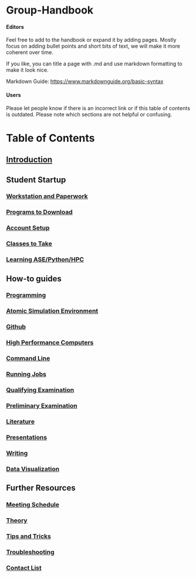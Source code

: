 # Group-Handbook

#### Editors
Feel free to add to the handbook or expand it by adding pages.
Mostly focus on adding bullet points and short bits of text, we will make it more coherent over time.

If you like, you can title a page with .md and use markdown formatting to make it look nice.

Markdown Guide: https://www.markdownguide.org/basic-syntax

#### Users
Please let people know if there is an incorrect link or if this table of contents is outdated. Please note which sections are not helpful or confusing.

# Table of Contents

## [Introduction](Introduction.md)

## Student Startup

### [Workstation and Paperwork](Workstation%20and%20Paperwork.md)

### [Programs to Download](https://github.com/kul-group/Group-Handbook/blob/master/Programs%20to%20Download.md#programs-to-downloadmd)

### [Account Setup](https://github.com/kul-group/Group-Handbook/blob/master/Account%20Setup.md#account-setup)

### [Classes to Take](https://github.com/kul-group/Group-Handbook/blob/master/Classes%20to%20Take%20.md#classes-to-take)

### [Learning ASE/Python/HPC](https://github.com/kul-group/Group-Handbook/blob/master/Learning%20ASE-Python-HPC.md#learning-asepythonhpc)

## How-to guides

### [Programming](https://github.com/kul-group/Group-Handbook/blob/master/Programming.md#programming)

### [Atomic Simulation Environment](https://github.com/kul-group/Group-Handbook/blob/master/Atomic%20Simulation%20Environment.md#atomic-simulation-environment)

### [Github](https://github.com/kul-group/Group-Handbook/blob/master/Github.md#github)

### [High Performance Computers](https://github.com/kul-group/Group-Handbook/blob/master/High%20Performance%20Computers.md#high-performance-computers)

### [Command Line](https://github.com/kul-group/Group-Handbook/blob/master/Command%20Line.md#command-line)

### [Running Jobs](https://github.com/kul-group/Group-Handbook/blob/master/Running%20Jobs%20.md#chapter-contents)

### [Qualifying Examination](https://github.com/kul-group/Group-Handbook/blob/master/Qualifying%20Examination.md#qualifying-examination)

### [Preliminary Examination](https://github.com/kul-group/Group-Handbook/blob/master/Preliminary%20Examination.md#preliminary-examination)

### [Literature](https://github.com/kul-group/Group-Handbook/blob/master/Literature.md#literature)

### [Presentations](https://github.com/kul-group/Group-Handbook/blob/master/Presentations.md#presentations)

### [Writing](https://github.com/kul-group/Group-Handbook/blob/master/Writing.md#writing)

### [Data Visualization](https://github.com/kul-group/Group-Handbook/blob/master/Data%20Visualization.md#data-visualization)

## Further Resources

### [Meeting Schedule](https://github.com/kul-group/Group-Handbook/blob/master/Meeting%20Schedule.md#meeting-schedule)

### [Theory](https://github.com/kul-group/Group-Handbook/blob/master/Theory.md#theory)

### [Tips and Tricks](https://github.com/kul-group/Group-Handbook/blob/master/Tips%20and%20Tricks%20.md#tips)

### [Troubleshooting](https://github.com/kul-group/Group-Handbook/blob/master/Troubleshooting.md#troubleshooting)

### [Contact List](https://github.com/kul-group/Group-Handbook/blob/master/Contact%20List.md#contact-list)
